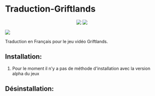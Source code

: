# Traduction-Griftlands
<p align="center">
<a href="https://github.com/leghort/Traduction-Griftlands/releases"><img src="https://img.shields.io/github/v/release/leghort/Traduction-Griftlands"></a>
<a href="https://github.com/leghort/Traduction-Griftlands"><img src="https://img.shields.io/badge/traduction-10%25-orange"></a>
</p>

![](https://cdn2.unrealengine.com/Diesel%2Fproduct%2Fgriftlands%2Fhome%2FAlpha_Promo-2048x1152-178c232b5ce2742ac50e86ae85b13c251608c271.jpg)

Traduction en Français pour le jeu vidéo Griftlands.
## Installation:
1) Pour le moment il n'y a pas de méthode d'installation avec la version alpha du jeux

## Désinstallation:
